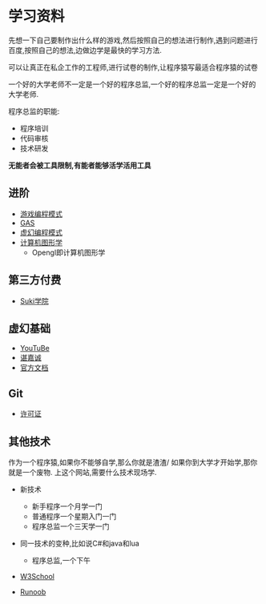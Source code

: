 # 学习资料

先想一下自己要制作出什么样的游戏,然后按照自己的想法进行制作,遇到问题进行百度,按照自己的想法,边做边学是最快的学习方法.

可以让真正在私企工作的工程师,进行试卷的制作,让程序猿写最适合程序猿的试卷

一个好的大学老师不一定是一个好的程序总监,一个好的程序总监一定是一个好的大学老师.

程序总监的职能:
- 程序培训
- 代码审核
- 技术研发

**无能者会被工具限制,有能者能够活学活用工具**


##  进阶

- [游戏编程模式](https://gpp.tkchu.me/)
- [GAS](https://www.bilibili.com/video/BV1qh411X7ZN?from=search&seid=11270270563922514565)
- [虚幻编程模式](https://www.bilibili.com/video/BV1K5411J7B6?from=search&seid=11270270563922514565)
- [计算机图形学](https://learnopengl-cn.github.io/intro/)
    - Opengl即计算机图形学  

## 第三方付费
- [Suki学院](http://www.sikiedu.com/)

## 虚幻基础

- [YouTuBe](https://www.bilibili.com/video/BV1Us411Y7Qc?p=119)
- [谌嘉诚](https://www.bilibili.com/video/BV164411Y732?from=search&seid=12839109719229075555)
- [官方文档](https://docs.unrealengine.com/zh-CN/index.html)

## Git

- [许可证](https://opensource.org/licenses)

## 其他技术

作为一个程序猿,如果你不能够自学,那么你就是渣渣/
如果你到大学才开始学,那你就是一个废物.
上这个网站,需要什么技术现场学.
- 新技术
    - 新手程序一个月学一门
    - 普通程序一个星期入门一门
    - 程序总监一个三天学一门
- 同一技术的变种,比如说C#和java和lua
    - 程序总监,一个下午

- [W3School](https://www.w3school.com.cn/)
- [Runoob](https://www.runoob.com/)
